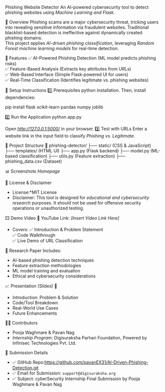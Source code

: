 Phishing Website Detector
An AI-powered cybersecurity tool to detect phishing websites using *Machine Learning and Flask*.

🔹 Overview
Phishing scams are a major cybersecurity threat, tricking users into revealing sensitive information via fraudulent websites. Traditional blacklist-based detection is ineffective against dynamically created phishing domains.  
This project applies *AI-driven phishing classification*, leveraging *Random Forest machine learning models* for real-time detection.


📌 Features
✅ AI-Powered Phishing Detection (ML model predicts phishing risks)  
✅ Feature-Based Analysis (Extracts key attributes from URLs)  
✅ Web-Based Interface (Simple Flask-powered UI for users)  
✅ Real-Time Classification (Identifies legitimate vs. phishing websites)  

🚀 Setup Instructions
1️⃣ Prerequisites
python installation. Then, install dependencies:  

pip install flask scikit-learn pandas numpy joblib

2️⃣ Run the Application
python app.py

Open *http://127.0.0.1:5000/* in your browser.
3️⃣ Test with URLs
Enter a website link in the input field to classify *Phishing vs. Legitimate*.



📁 Project Structure
📁 phishing-detector/
   ├── static/  (CSS & JavaScript)
   ├── templates/  (HTML UI)
   ├── app.py  (Flask backend)
   ├── model.py  (ML-based classification)
   ├── utils.py  (Feature extraction)
   ├── phishing_data.csv  (Dataset)


📊 Screenshots
*Homepage*

📄 License & Disclaimer
- License:*MIT License  
- Disclaimer: This tool is designed for *educational and cybersecurity research* purposes. It should not be used for offensive security operations or unauthorized testing.

🎞 Demo Video
🔗 YouTube Link: _[Insert Video Link Here]_  
- Covers:
  ✅ Introduction & Problem Statement  
  ✅ Code Walkthrough  
  ✅ Live Demo of URL Classification  

📖 Research Paper 
Includes:
- AI-based phishing detection techniques  
- Feature extraction methodologies  
- ML model training and evaluation  
- Ethical and cybersecurity considerations  

📈 Presentation (Slides)
🔗  
- Introduction: Problem & Solution  
- Code/Tool Breakdown  
- Real-World Use Cases  
- Future Enhancements  

👨‍💻 Contributors
- Pooja Waghmare & Pavan Nag
- *Internship Program:* Digisuraksha Parhari Foundation, Powered by Infinisec Technologies Pvt. Ltd.

📩 Submission Details
- ✅ GitHub Repo:https://github.com/pavanEX31/AI-Driven-Phishing-Detection.git
- ✅ Email for Submission: `support@digisuraksha.org`  
- ✅ Subject: cyberSecurity Internship Final Submission by Pooja Waghmare & Pavan Nag
